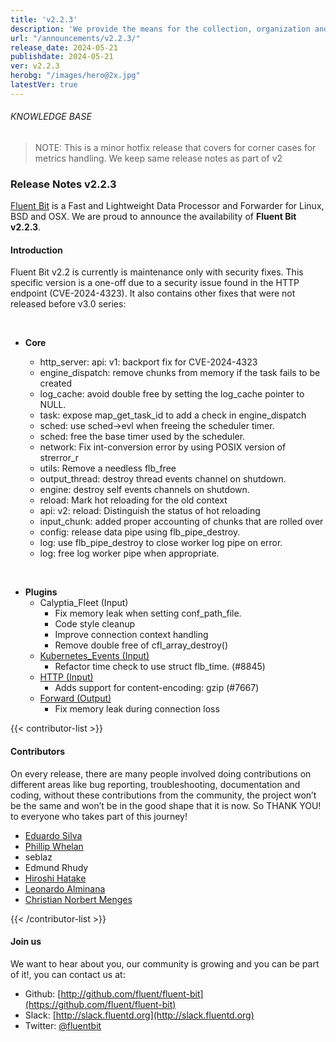 ```yaml
---
title: 'v2.2.3'
description: 'We provide the means for the collection, organization and computerized retrieval of knowledgeand Lightweight Data Forwarder for Linux, BSD, macOS and Windows.'
url: "/announcements/v2.2.3/"
release_date: 2024-05-21
publishdate: 2024-05-21
ver: v2.2.3
herobg: "/images/hero@2x.jpg"
latestVer: true
---
```


###### KNOWLEDGE BASE

> NOTE: This is a minor hotfix release that covers for corner cases for metrics handling. We keep same
release notes as part of v2

### Release Notes v2.2.3

[Fluent Bit](https://fluentbit.io) is a Fast and Lightweight Data Processor and Forwarder for Linux,
BSD and OSX. We are proud to announce the availability of **Fluent Bit v2.2.3**.

#### Introduction

Fluent Bit v2.2 is currently is maintenance only with security fixes. This specific version is a one-off due to a security issue found in the HTTP endpoint (CVE-2024-4323). It also contains other fixes that were not released before v3.0 series:

<br>

 - __Core__

   - http_server: api: v1: backport fix for CVE-2024-4323
   - engine_dispatch: remove chunks from memory if the task fails to be created
   - log_cache: avoid double free by setting the log_cache pointer to NULL.
   - task: expose map_get_task_id to add a check in engine_dispatch
   - sched: use sched->evl when freeing the scheduler timer.
   - sched: free the base timer used by the scheduler.
   - network: Fix int-conversion error by using POSIX version of strerror_r
   - utils: Remove a needless flb_free
   - output_thread: destroy thread events channel on shutdown.
   - engine: destroy self events channels on shutdown.
   - reload: Mark hot reloading for the old context
   - api: v2: reload: Distinguish the status of hot reloading
   - input_chunk: added proper accounting of chunks that are rolled over
   - config: release data pipe using flb_pipe_destroy.
   - log: use flb_pipe_destroy to close worker log pipe on error.
   - log: free log worker pipe when appropriate.

<br>

- __Plugins__
   - Calyptia_Fleet (Input)
      - Fix memory leak when setting conf_path_file.
      - Code style cleanup
      - Improve connection context handling
      - Remove double free of cfl_array_destroy()
   - [Kubernetes_Events (Input)](https://docs.fluentbit.io/manual/pipeline/inputs/kubernetes_events/)
      - Refactor time check to use struct flb_time. (#8845)
   - [HTTP (Input)](https://docs.fluentbit.io/manual/pipeline/inputs/http/)
      - Adds support for content-encoding: gzip (#7667)
   - [Forward (Output)](https://docs.fluentbit.io/manual/pipeline/outputs/forward/)
      - Fix memory leak during connection loss

{{< contributor-list >}}

#### Contributors

On every release, there are many people involved doing contributions on different areas like bug reporting, troubleshooting, documentation and coding, without these contributions from the community, the project won’t be the same and won’t be in the good shape that it is now. So THANK YOU! to everyone who takes part of this journey!

- [Eduardo Silva](https://github.com/edsiper)
- [Phillip Whelan](https://github.com/pwhelan)
- seblaz
- Edmund Rhudy
- [Hiroshi Hatake](https://github.com/cosmo0920)
- [Leonardo Alminana](https://github.com/leonardo-albertovich)
- [Christian Norbert Menges](https://github.com/Garfield96)

{{< /contributor-list >}}

#### Join us

We want to hear about you, our community is growing and you can be part of it!, you can contact us at:

* Github: [http://github.com/fluent/fluent-bit](https://github.com/fluent/fluent-bit)
* Slack: [http://slack.fluentd.org](http://slack.fluentd.org)
* Twitter: [@fluentbit](https://twitter.com/fluentbit)
